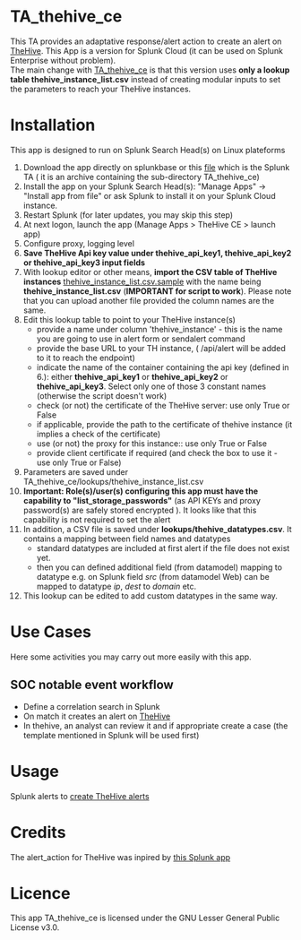 # TA_thehive_ce
This TA provides an adaptative response/alert action to create an alert on [TheHive](https://thehive-project.org).
This App is a version for Splunk Cloud (it can be used on Splunk Enterprise without problem).  
The main change with [TA_thehive_ce](https://github.com/remg427/TA-hehive-ce/) is that this version uses **only a lookup table thehive_instance_list.csv** instead of creating modular inputs to set the parameters to reach your TheHive instances. 

# Installation
This app is designed to run on Splunk Search Head(s) on Linux plateforms
1. Download the app directly on splunkbase or this [file](TA_thehive_ce.tar.gz) which is the Splunk TA ( it is an archive containing the sub-directory TA_thehive_ce)
2. Install the app on your Splunk Search Head(s): "Manage Apps" -> "Install app from file" or ask Splunk to install it on your Splunk Cloud instance.
3. Restart Splunk (for later updates, you may skip this step)
4. At next logon, launch the app (Manage Apps > TheHive CE > launch app)
5. Configure proxy, logging level
6. **Save TheHive Api key value under thehive_api_key1, thehive_api_key2 or thehive_api_key3 input fields**
7. With lookup editor or other means, **import the CSV table of TheHive instances** [thehive_instance_list.csv.sample](TA_thehive_ce/README/thehive_instance_list.csv.sample) with the name being **thehive_instance_list.csv** (**IMPORTANT for script to work**). Please note that you can upload another file provided the column names are the same.
8. Edit this lookup table to point to your TheHive instance(s)
    - provide a name under column 'thehive_instance' - this is the name you are going to use in alert form or sendalert command
    - provide the base URL to your TH instance, ( /api/alert will be added to it to reach the endpoint)
    - indicate the name of the container containing the api key (defined in 6.): either **thehive_api_key1** or **thehive_api_key2** or **thehive_api_key3**. Select only one of those 3 constant names (otherwise the script doesn't work)
    - check (or not) the certificate of the TheHive server: use only True or False
    - if applicable, provide the path to the certificate of thehive instance (it implies a check of the certificate)
    - use (or not) the proxy for this instance:: use only True or False
    - provide client certificate if required (and check the box to use it - use only True or False)
6. Parameters are saved under TA_thehive_ce/lookups/thehive_instance_list.csv
7. **Important: Role(s)/user(s) configuring this app must have the capability to "list_storage_passwords"** (as API KEYs and proxy password(s) are safely stored encrypted ). It looks like that this capability is not required to set the alert
8. In addition, a CSV file is saved under **lookups/thehive_datatypes.csv**. It contains a mapping between field names and datatypes
	- standard datatypes are included at first alert if the file does not exist yet.
	- then you can defined additional field (from datamodel) mapping to datatype e.g. on Splunk field _src_ (from datamodel Web) can be mapped to datatype _ip_, _dest_ to _domain_ etc.
9. This lookup can be edited to add custom datatypes in the same way.

# Use Cases

Here some activities you may carry out more easily with this app.
## SOC notable event workflow
- Define a correlation search in Splunk 
- On match it creates an alert on [TheHive](https://thehive-project.org/)
- In thehive, an analyst can review it and if appropriate create a case (the template mentioned in Splunk will be used first)

# Usage
Splunk alerts to [create TheHive alerts](docs/thehivealerts.md)

# Credits
The alert_action for TheHive was inpired by [this Splunk app](https://splunkbase.splunk.com/app/3642/)

# Licence
This app TA_thehive_ce is licensed under the GNU Lesser General Public License v3.0.
